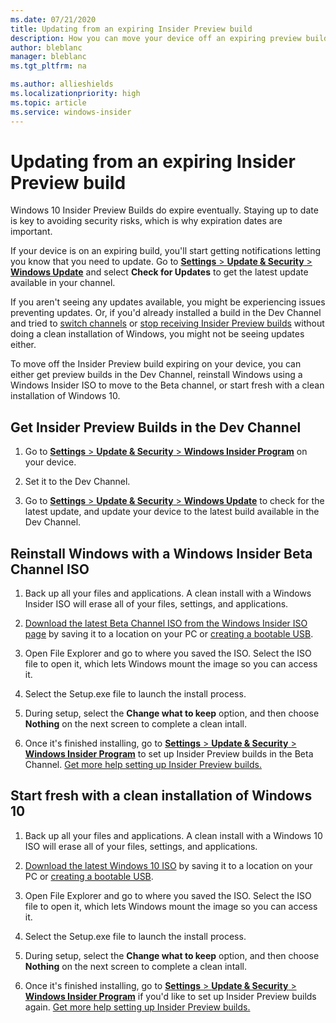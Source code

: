 ```yaml
---
ms.date: 07/21/2020
title: Updating from an expiring Insider Preview build
description: How you can move your device off an expiring preview build
author: bleblanc
manager: bleblanc
ms.tgt_pltfrm: na

ms.author: allieshields
ms.localizationpriority: high
ms.topic: article
ms.service: windows-insider
---
```


# Updating from an expiring Insider Preview build
Windows 10 Insider Preview Builds do expire eventually. Staying up to date is key to avoiding security risks, which is why expiration dates are important. 

If your device is on an expiring build, you'll start getting notifications letting you know that you need to update. Go to [**Settings** > **Update & Security** > **Windows Update**](https://aka.ms/WIPWindowsUpdate) and select **Check for Updates** to get the latest update available in your channel.   

If you aren't seeing any updates available, you might be experiencing issues preventing updates. Or, if you'd already installed a build in the Dev Channel and tried to [switch channels](./flighting.md#switching-between-channels) or [stop receiving Insider Preview builds](./troubleshooting.md) without doing a clean installation of Windows, you might not be seeing updates either.

To move off the Insider Preview build expiring on your device, you can either get preview builds in the Dev Channel, reinstall Windows using a Windows Insider ISO to move to the Beta channel, or start fresh with a clean installation of Windows 10.

## Get Insider Preview Builds in the Dev Channel

1. Go to [**Settings** > **Update & Security** > **Windows Insider Program**](https://aka.ms/WIPSettings) on your device.

2. Set it to the Dev Channel.

3. Go to [**Settings** > **Update & Security** > **Windows Update**](https://aka.ms/WIPWindowsUpdate) to check for the latest update, and update your device to the latest build available in the Dev Channel.


## Reinstall Windows with a Windows Insider Beta Channel ISO

1. Back up all your files and applications. A clean install with a Windows Insider ISO will erase all of your files, settings, and applications.

2. [Download the latest Beta Channel ISO from the Windows Insider ISO page](https://aka.ms/WIPISO) by saving it to a location on your PC or [creating a bootable USB](https://aka.ms/WIPbootISO).

3. Open File Explorer and go to where you saved the ISO. Select the ISO file to open it, which lets Windows mount the image so you can access it.

4. Select the Setup.exe file to launch the install process. 

5. During setup, select the **Change what to keep** option, and then choose **Nothing** on the next screen to complete a clean intall.

6. Once it's finished installing, go to [**Settings** > **Update & Security** > **Windows Insider Program**](https://aka.ms/WIPSettings) to set up Insider Preview builds in the Beta Channel. [Get more help setting up Insider Preview builds.](https://insider.windows.com/getting-started#flight)

## Start fresh with a clean installation of Windows 10

1. Back up all your files and applications. A clean install with a Windows 10 ISO will erase all of your files, settings, and applications.

2. [Download the latest Windows 10 ISO](https://www.microsoft.com/software-download/windows10) by saving it to a location on your PC or [creating a bootable USB](https://aka.ms/WIPbootISO).

3. Open File Explorer and go to where you saved the ISO. Select the ISO file to open it, which lets Windows mount the image so you can access it.

4. Select the Setup.exe file to launch the install process. 

5. During setup, select the **Change what to keep** option, and then choose **Nothing** on the next screen to complete a clean intall.

6. Once it's finished installing, go to [**Settings** > **Update & Security** > **Windows Insider Program**](https://aka.ms/WIPSettings) if you'd like to set up Insider Preview builds again. [Get more help setting up Insider Preview builds.](./get-started.md#start-flighting)

